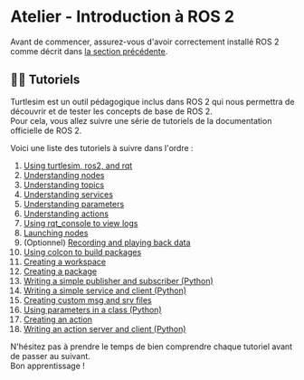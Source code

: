 # Atelier - Introduction à ROS 2

Avant de commencer, assurez-vous d'avoir correctement installé ROS 2 comme décrit dans [la section précédente](./installation_ros2.md). 

## 🧑‍🏫 Tutoriels

Turtlesim est un outil pédagogique inclus dans ROS 2 qui nous permettra de découvrir et de tester les concepts de base de ROS 2.  
Pour cela, vous allez suivre une série de tutoriels de la documentation officielle de ROS 2.

Voici une liste des tutoriels à suivre dans l'ordre :
1. [Using turtlesim, ros2, and rqt](https://docs.ros.org/en/humble/Tutorials/Beginner-CLI-Tools/Introducing-Turtlesim/Introducing-Turtlesim.html)
2. [Understanding nodes](https://docs.ros.org/en/humble/Tutorials/Beginner-CLI-Tools/Understanding-ROS2-Nodes/Understanding-ROS2-Nodes.html)
3. [Understanding topics](https://docs.ros.org/en/humble/Tutorials/Beginner-CLI-Tools/Understanding-ROS2-Topics/Understanding-ROS2-Topics.html)
4. [Understanding services](https://docs.ros.org/en/humble/Tutorials/Beginner-CLI-Tools/Understanding-ROS2-Services/Understanding-ROS2-Services.html)
5. [Understanding parameters](https://docs.ros.org/en/humble/Tutorials/Beginner-CLI-Tools/Understanding-ROS2-Parameters/Understanding-ROS2-Parameters.html)
6. [Understanding actions](https://docs.ros.org/en/humble/Tutorials/Beginner-CLI-Tools/Understanding-ROS2-Actions/Understanding-ROS2-Actions.html)
7. [Using rqt_console to view logs](https://docs.ros.org/en/humble/Tutorials/Beginner-CLI-Tools/Using-Rqt-Console/Using-Rqt-Console.html)
8. [Launching nodes](https://docs.ros.org/en/humble/Tutorials/Beginner-CLI-Tools/Launching-Multiple-Nodes/Launching-Multiple-Nodes.html)
9. (Optionnel) [Recording and playing back data](https://docs.ros.org/en/humble/Tutorials/Beginner-CLI-Tools/Recording-And-Playing-Back-Data/Recording-And-Playing-Back-Data.html)
10. [Using colcon to build packages](https://docs.ros.org/en/humble/Tutorials/Beginner-Client-Libraries/Colcon-Tutorial.html)
11. [Creating a workspace](https://docs.ros.org/en/humble/Tutorials/Beginner-Client-Libraries/Creating-A-Workspace/Creating-A-Workspace.html)
12. [Creating a package](https://docs.ros.org/en/humble/Tutorials/Beginner-Client-Libraries/Creating-Your-First-ROS2-Package.html)
13. [Writing a simple publisher and subscriber (Python)](https://docs.ros.org/en/humble/Tutorials/Beginner-Client-Libraries/Writing-A-Simple-Py-Publisher-And-Subscriber.html)
14. [Writing a simple service and client (Python)](https://docs.ros.org/en/humble/Tutorials/Beginner-Client-Libraries/Writing-A-Simple-Py-Service-And-Client.html)
15. [Creating custom msg and srv files](https://docs.ros.org/en/humble/Tutorials/Beginner-Client-Libraries/Custom-ROS2-Interfaces.html)
16. [Using parameters in a class (Python)](https://docs.ros.org/en/humble/Tutorials/Beginner-Client-Libraries/Using-Parameters-In-A-Class-Python.html)
17. [Creating an action](https://docs.ros.org/en/humble/Tutorials/Intermediate/Creating-an-Action.html)
18. [Writing an action server and client (Python)](https://docs.ros.org/en/humble/Tutorials/Intermediate/Writing-an-Action-Server-Client/Py.html)



N'hésitez pas à prendre le temps de bien comprendre chaque tutoriel avant de passer au suivant.  
Bon apprentissage !